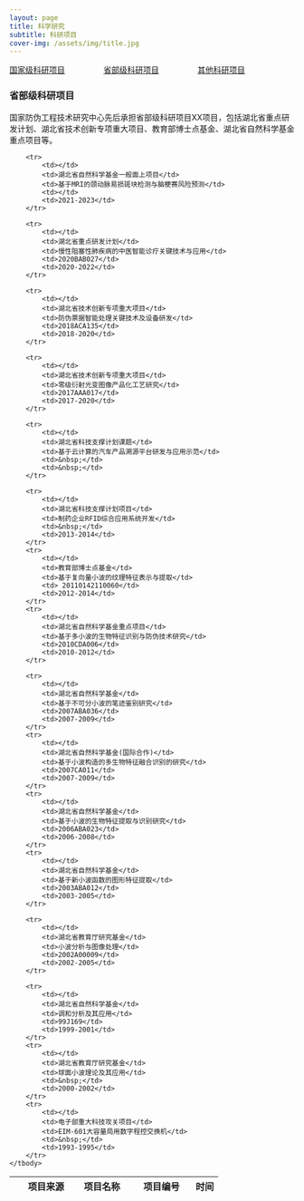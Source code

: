 ```yaml
---
layout: page
title: 科学研究
subtitle: 科研项目
cover-img: /assets/img/title.jpg
---
```

<!--
 * @Author: Conghao Wong
 * @Date: 2023-03-08 19:13:03
 * @LastEditors: Conghao Wong
 * @LastEditTime: 2023-03-11 18:17:44
 * @Description: file content
 * @Github: https://cocoon2wong.github.io
 * Copyright 2023 Conghao Wong, All Rights Reserved.
-->

<style>
.t_grid {
    display: grid;
    grid-template-columns: 32% 32% 32%;
    grid-gap: 60px 1%;
}
</style>

<link rel="stylesheet" type="text/css" href="/assets/css/user.css">

<!-- 用于表格自动编号 -->
<script language="javascript" type="text/javascript">
    window.onload = function () {
        var tableLine = document.getElementById("number");
        for (var i = 0; i < tableLine.rows.length; i++) {
            tableLine.rows[i].cells[0].innerHTML = (i + 1);
        }
    }
</script>

<div class="t_grid">
    <a class="btn btn-info btn-lg get-started-btn btn_dark" href="/researchs/programs_index">国家级科研项目</a>
    <a class="btn btn-info btn-lg get-started-btn btn_selected" href="/researchs/programs_1">省部级科研项目</a>
    <a class="btn btn-info btn-lg get-started-btn btn_dark" href="/researchs/programs_2">其他科研项目</a>
</div>

### 省部级科研项目

国家防伪工程技术研究中心先后承担省部级科研项目XX项目，包括湖北省重点研发计划、湖北省技术创新专项重大项目、教育部博士点基金、湖北省自然科学基金重点项目等。

<table>
    <thead>
        <tr>
            <th style="text-align:center;width:5%"></th>
            <th style="width:25%">项目来源</th>
            <th>项目名称</th>
            <th>项目编号</th>
            <th style="text-align:left;width:13%">时间</th>
        </tr>
    </thead>
    <tbody id="number">

        <tr>
            <td></td>
            <td>湖北省自然科学基金一般面上项目</td>
            <td>基于MRI的颈动脉易损斑块检测与脑梗赛风险预测</td>
            <td></td>
            <td>2021-2023</td>
        </tr>

        <tr>
            <td></td>
            <td>湖北省重点研发计划</td>
            <td>慢性阻塞性肺疾病的中医智能诊疗关键技术与应用</td>
            <td>2020BAB027</td>
            <td>2020-2022</td>
        </tr>

        <tr>
            <td></td>
            <td>湖北省技术创新专项重大项目</td>
            <td>防伪票据智能处理关键技术及设备研发</td>
            <td>2018ACA135</td>
            <td>2018-2020</td>
        </tr>

        <tr>
            <td></td>
            <td>湖北省技术创新专项重大项目</td>
            <td>零级衍射光变图像产品化工艺研究</td>
            <td>2017AAA017</td>
            <td>2017-2020</td>
        </tr>

        <tr>
            <td></td>
            <td>湖北省科技支撑计划课题</td>
            <td>基于云计算的汽车产品溯源平台研发与应用示范</td>
            <td>&nbsp;</td>
            <td>&nbsp;</td>
        </tr>

        <tr>
            <td></td>
            <td>湖北省科技支撑计划项目</td>
            <td>制药企业RFID综合应用系统开发</td>
            <td>&nbsp;</td>
            <td>2013-2014</td>
        </tr>
        <tr>
            <td></td>
            <td>教育部博士点基金</td>
            <td>基于复向量小波的纹理特征表示与提取</td>
            <td> 20110142110060</td>
            <td>2012-2014</td>
        </tr>
        <tr>
            <td></td>
            <td>湖北省自然科学基金重点项目</td>
            <td>基于多小波的生物特征识别与防伪技术研究</td>
            <td>2010CDA006</td>
            <td>2010-2012</td>
        </tr>

        <tr>
            <td></td>
            <td>湖北省自然科学基金</td>
            <td>基于不可分小波的笔迹鉴别研究</td>
            <td>2007ABA036</td>
            <td>2007-2009</td>
        </tr>
        <tr>
            <td></td>
            <td>湖北省自然科学基金(国际合作)</td>
            <td>基于小波构造的多生物特征融合识别的研究</td>
            <td>2007CA011</td>
            <td>2007-2009</td>
        </tr>
        <tr>
            <td></td>
            <td>湖北省自然科学基金</td>
            <td>基于小波的生物特征提取与识别研究</td>
            <td>2006ABA023</td>
            <td>2006-2008</td>
        </tr>
        <tr>
            <td></td>
            <td>湖北省自然科学基金</td>
            <td>基于新小波函数的图形特征提取</td>
            <td>2003ABA012</td>
            <td>2003-2005</td>
        </tr>

        <tr>
            <td></td>
            <td>湖北省教育厅研究基金</td>
            <td>小波分析与图像处理</td>
            <td>2002A00009</td>
            <td>2002-2005</td>
        </tr>

        <tr>
            <td></td>
            <td>湖北省自然科学基金</td>
            <td>调和分析及其应用</td>
            <td>99J169</td>
            <td>1999-2001</td>
        </tr>
        <tr>
            <td></td>
            <td>湖北省教育厅研究基金</td>
            <td>球面小波理论及其应用</td>
            <td>&nbsp;</td>
            <td>2000-2002</td>
        </tr>
        <tr>
            <td></td>
            <td>电子部重大科技攻关项目</td>
            <td>EIM-601大容量局用数字程控交换机</td>
            <td>&nbsp;</td>
            <td>1993-1995</td>
        </tr>
    </tbody>
</table>
